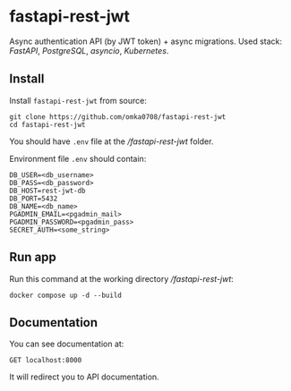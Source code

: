# fastapi-rest-jwt

Async authentication API (by JWT token) + async migrations.
Used stack: *FastAPI*, *PostgreSQL*, *asyncio*, *Kubernetes*.

## Install

Install `fastapi-rest-jwt` from source:

    git clone https://github.com/omka0708/fastapi-rest-jwt
    cd fastapi-rest-jwt

You should have `.env` file at the */fastapi-rest-jwt* folder.

Environment file `.env` should contain:
    
    DB_USER=<db_username>
    DB_PASS=<db_password>
    DB_HOST=rest-jwt-db
    DB_PORT=5432
    DB_NAME=<db_name>
    PGADMIN_EMAIL=<pgadmin_mail>
    PGADMIN_PASSWORD=<pgadmin_pass>
    SECRET_AUTH=<some_string>

## Run app

Run this command at the working directory */fastapi-rest-jwt*:

    docker compose up -d --build

## Documentation

You can see documentation at:

    GET localhost:8000

It will redirect you to API documentation. 
